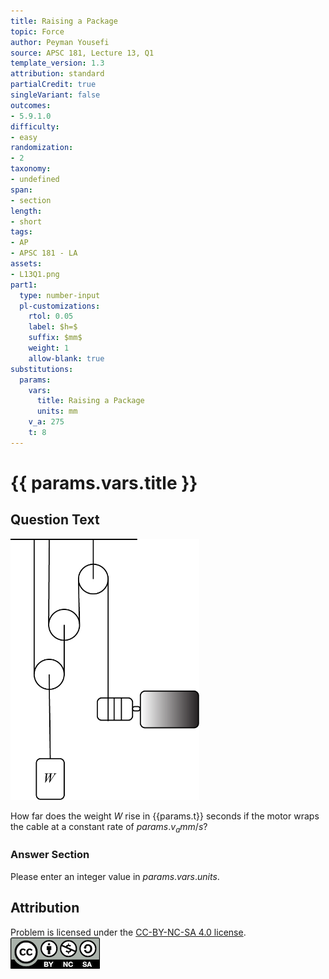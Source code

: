 ```yaml
---
title: Raising a Package
topic: Force
author: Peyman Yousefi
source: APSC 181, Lecture 13, Q1
template_version: 1.3
attribution: standard
partialCredit: true
singleVariant: false
outcomes:
- 5.9.1.0
difficulty:
- easy
randomization:
- 2
taxonomy:
- undefined
span:
- section
length:
- short
tags:
- AP
- APSC 181 - LA
assets:
- L13Q1.png
part1:
  type: number-input
  pl-customizations:
    rtol: 0.05
    label: $h=$
    suffix: $mm$
    weight: 1
    allow-blank: true
substitutions:
  params:
    vars:
      title: Raising a Package
      units: mm
    v_a: 275
    t: 8
---
```

# {{ params.vars.title }}

## Question Text

<img src="L13Q1.png" width=60%>

How far does the weight $W$ rise in {{params.t}} seconds if the motor wraps the cable at a constant rate of ${{params.v_a}} mm/s$?

### Answer Section

Please enter an integer value in ${{ params.vars.units }}$.

## Attribution

Problem is licensed under the [CC-BY-NC-SA 4.0 license](https://creativecommons.org/licenses/by-nc-sa/4.0/).<br> ![The Creative Commons 4.0 license requiring attribution-BY, non-commercial-NC, and share-alike-SA license.](https://raw.githubusercontent.com/firasm/bits/master/by-nc-sa.png)